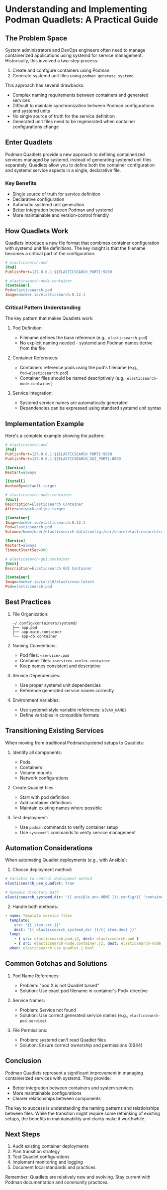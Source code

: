 # Understanding and Implementing Podman Quadlets: A Practical Guide

## The Problem Space

System administrators and DevOps engineers often need to manage containerized applications using systemd for service management. Historically, this involved a two-step process:

1. Create and configure containers using Podman
2. Generate systemd unit files using `podman generate systemd`

This approach has several drawbacks:
- Complex naming requirements between containers and generated services
- Difficult to maintain synchronization between Podman configurations and systemd units
- No single source of truth for the service definition
- Generated unit files need to be regenerated when container configurations change

## Enter Quadlets

Podman Quadlets provide a new approach to defining containerized services managed by systemd. Instead of generating systemd unit files separately, Quadlets allow you to define both the container configuration and systemd service aspects in a single, declarative file.

### Key Benefits
- Single source of truth for service definition
- Declarative configuration
- Automatic systemd unit generation
- Better integration between Podman and systemd
- More maintainable and version-control friendly

## How Quadlets Work

Quadlets introduce a new file format that combines container configuration with systemd unit file definitions. The key insight is that the filename becomes a critical part of the configuration:

```ini
# elasticsearch.pod
[Pod]
PublishPort=127.0.0.1:${ELASTICSEARCH_PORT}:9200

# elasticsearch-node.container
[Container]
Pod=elasticsearch.pod
Image=docker.io/elasticsearch:8.12.1
```

### Critical Pattern Understanding

The key pattern that makes Quadlets work:

1. Pod Definition:
   - Filename defines the base reference (e.g., `elasticsearch.pod`)
   - No explicit naming needed - systemd and Podman names derive from the file

2. Container References:
   - Containers reference pods using the pod's filename (e.g., `Pod=elasticsearch.pod`)
   - Container files should be named descriptively (e.g., `elasticsearch-node.container`)

3. Service Integration:
   - Systemd service names are automatically generated
   - Dependencies can be expressed using standard systemd unit syntax

## Implementation Example

Here's a complete example showing the pattern:

```ini
# elasticsearch.pod
[Pod]
PublishPort=127.0.0.1:${ELASTICSEARCH_PORT}:9200
PublishPort=127.0.0.1:${ELASTICSEARCH_GUI_PORT}:8080

[Service]
Restart=always

[Install]
WantedBy=default.target

# elasticsearch-node.container
[Unit]
Description=Elasticsearch Container
After=network-online.target

[Container]
Image=docker.io/elasticsearch:8.12.1
Pod=elasticsearch.pod
Volume=/home/user/elasticsearch-data/config:/usr/share/elasticsearch/config:Z,U

[Service]
Restart=always
TimeoutStartSec=300

# elasticsearch-gui.container
[Unit]
Description=Elasticsearch GUI Container

[Container]
Image=docker.io/cars10/elasticvue:latest
Pod=elasticsearch.pod
```

## Best Practices

1. File Organization:
   ```
   ~/.config/containers/systemd/
   ├── app.pod
   ├── app-main.container
   └── app-db.container
   ```

2. Naming Conventions:
   - Pod files: `<service>.pod`
   - Container files: `<service>-<role>.container`
   - Keep names consistent and descriptive

3. Service Dependencies:
   - Use proper systemd unit dependencies
   - Reference generated service names correctly

4. Environment Variables:
   - Use systemd-style variable references: `${VAR_NAME}`
   - Define variables in compatible formats

## Transitioning Existing Services

When moving from traditional Podman/systemd setups to Quadlets:

1. Identify all components:
   - Pods
   - Containers
   - Volume mounts
   - Network configurations

2. Create Quadlet files:
   - Start with pod definition
   - Add container definitions
   - Maintain existing names where possible

3. Test deployment:
   - Use `podman` commands to verify container setup
   - Use `systemctl` commands to verify service management

## Automation Considerations

When automating Quadlet deployments (e.g., with Ansible):

1. Choose deployment method:
```yaml
# Variable to control deployment method
elasticsearch_use_quadlet: true

# Dynamic directory path
elasticsearch_systemd_dir: "{{ ansible_env.HOME }}/.config/{{ 'containers' if elasticsearch_use_quadlet else 'systemd' }}/{{ 'systemd' if elasticsearch_use_quadlet else 'user' }}"
```

2. Handle both methods:
```yaml
- name: Template service files
  template:
    src: "{{ item.src }}"
    dest: "{{ elasticsearch_systemd_dir }}/{{ item.dest }}"
  loop:
    - { src: elasticsearch.pod.j2, dest: elasticsearch.pod }
    - { src: elasticsearch-node.container.j2, dest: elasticsearch-node.container }
  when: elasticsearch_use_quadlet | bool
```

## Common Gotchas and Solutions

1. Pod Name References:
   - Problem: "pod X is not Quadlet based"
   - Solution: Use exact pod filename in container's Pod= directive

2. Service Names:
   - Problem: Service not found
   - Solution: Use correct generated service names (e.g., `elasticsearch-pod.service`)

3. File Permissions:
   - Problem: systemd can't read Quadlet files
   - Solution: Ensure correct ownership and permissions (0644)

## Conclusion

Podman Quadlets represent a significant improvement in managing containerized services with systemd. They provide:
- Better integration between containers and system services
- More maintainable configurations
- Clearer relationships between components

The key to success is understanding the naming patterns and relationships between files. While the transition might require some rethinking of existing setups, the benefits in maintainability and clarity make it worthwhile.

## Next Steps

1. Audit existing container deployments
2. Plan transition strategy
3. Test Quadlet configurations
4. Implement monitoring and logging
5. Document local standards and practices

Remember: Quadlets are relatively new and evolving. Stay current with Podman documentation and community practices.
